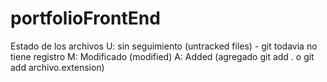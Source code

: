 # portfolioFrontEnd
Estado de los archivos
U: sin seguimiento (untracked files) - git todavia no tiene registro
M: Modificado (modified) 
A: Added (agregado git add . o git add archivo.extension)